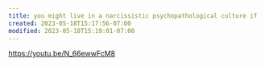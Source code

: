 ```yaml
---
title: you might live in a narcissistic psychopathological culture if
created: 2023-05-18T15:17:56-07:00
modified: 2023-05-18T15:19:01-07:00
---
```


https://youtu.be/N_66ewwFcM8

